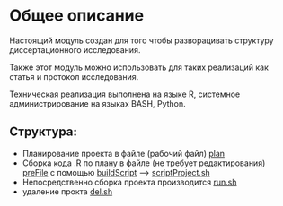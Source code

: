 # Общее описание

Настоящий модуль создан для того чтобы разворацивать структуру диссертационного исследования.

Также этот модуль можно использовать для таких реализаций как статья и протокол исследования.

Техническая реализация выполнена на языке R, системное администрирование на языках BASH, Python.

## Структура:

-   Планирование проекта в файле (рабочий файл) [plan](./protocol/manage/plan.txt)
-   Сборка кода .R по плану в файле (не требует редактирования) [preFile](./protocol/manage/preFile.py) с помощью [buildScript](./protocol/manage/buildScript.sh) 
--> [scriptProject.sh](./protocol/manage/scriptProject.sh) 
- Непосредственно сборка проекта производится [run.sh](./protocol/manage/run.sh) 
- удаление прокта [del.sh](./protocol/manage/del.sh)
